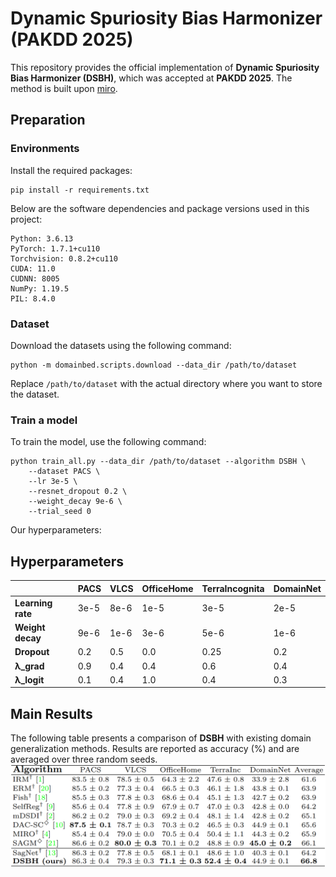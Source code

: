# Dynamic Spuriosity Bias Harmonizer (PAKDD 2025)
This repository provides the official implementation of **Dynamic Spuriosity Bias Harmonizer (DSBH)**, 
which was accepted at **PAKDD 2025**. The method is built upon [miro](https://github.com/khanrc/miro).

## Preparation
### Environments
Install the required packages:
```
pip install -r requirements.txt
```

Below are the software dependencies and package versions used in this project:
```
Python: 3.6.13
PyTorch: 1.7.1+cu110
Torchvision: 0.8.2+cu110
CUDA: 11.0
CUDNN: 8005
NumPy: 1.19.5
PIL: 8.4.0
```

### Dataset
Download the datasets using the following command:
```
python -m domainbed.scripts.download --data_dir /path/to/dataset
```
Replace `/path/to/dataset` with the actual directory where you want to store the dataset.

### Train a model
To train the model, use the following command:
```
python train_all.py --data_dir /path/to/dataset --algorithm DSBH \
    --dataset PACS \
    --lr 3e-5 \
    --resnet_dropout 0.2 \
    --weight_decay 9e-6 \
    --trial_seed 0
```

Our hyperparameters:
## Hyperparameters
|                     | PACS  | VLCS  | OfficeHome | TerraIncognita | DomainNet |
|-------------------- |------ |------ |-----------|--------------|-----------|
| **Learning rate**   | 3e-5  | 8e-6  | 1e-5      | 3e-5         | 2e-5      |
| **Weight decay**    | 9e-6  | 1e-6  | 3e-6      | 5e-6         | 1e-6      |
| **Dropout**         | 0.2   | 0.5   | 0.0       | 0.25         | 0.2       |
| **λ_grad**         | 0.9   | 0.4   | 0.4       | 0.6          | 0.4       |
| **λ_logit**        | 0.1   | 0.4   | 1.0       | 0.4          | 0.3       |

## Main Results
The following table presents a comparison of **DSBH** with existing domain generalization methods. 
Results are reported as accuracy (%) and are averaged over three random seeds.
![Results](results.png)

